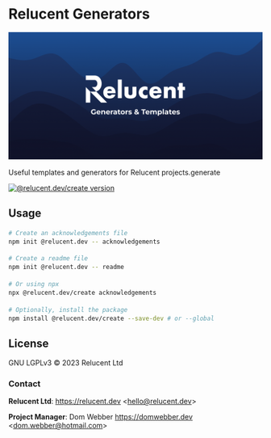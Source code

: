# Relucent Generators

![Relucent Generators Cover Image](cover.png)

Useful templates and generators for Relucent projects.generate

[![@relucent.dev/create version]][npmjs-package]

[npmjs-package]: https://npmjs.com/@relucent.dev/create
[@relucent.dev/create version]:
  https://img.shields.io/npm/v/%40relucent.dev/create

## Usage

```bash
# Create an acknowledgements file
npm init @relucent.dev -- acknowledgements

# Create a readme file
npm init @relucent.dev -- readme

# Or using npx
npx @relucent.dev/create acknowledgements

# Optionally, install the package
npm install @relucent.dev/create --save-dev # or --global
```

## License

GNU LGPLv3 &copy; 2023 Relucent Ltd

### Contact

**Relucent Ltd**: <https://relucent.dev> <<hello@relucent.dev>>

**Project Manager**: Dom Webber <https://domwebber.dev>
<<dom.webber@hotmail.com>>
